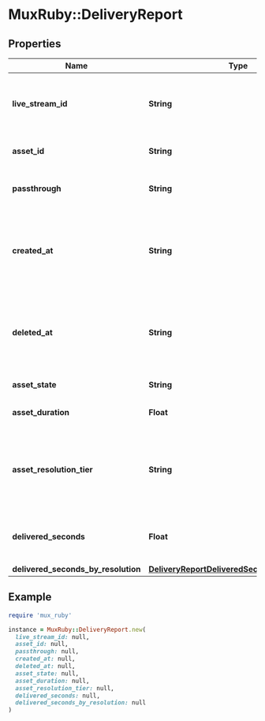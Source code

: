 # MuxRuby::DeliveryReport

## Properties

| Name | Type | Description | Notes |
| ---- | ---- | ----------- | ----- |
| **live_stream_id** | **String** | Unique identifier for the live stream that created the asset. | [optional] |
| **asset_id** | **String** | Unique identifier for the asset. | [optional] |
| **passthrough** | **String** | The &#x60;passthrough&#x60; value for the asset. | [optional] |
| **created_at** | **String** | Time at which the asset was created. Measured in seconds since the Unix epoch. | [optional] |
| **deleted_at** | **String** | If exists, time at which the asset was deleted. Measured in seconds since the Unix epoch. | [optional] |
| **asset_state** | **String** | The state of the asset. | [optional] |
| **asset_duration** | **Float** | The duration of the asset in seconds. | [optional] |
| **asset_resolution_tier** | **String** | The resolution tier that the asset was ingested at, affecting billing for ingest &amp; storage | [optional] |
| **delivered_seconds** | **Float** | Total number of delivered seconds during this time window. | [optional] |
| **delivered_seconds_by_resolution** | [**DeliveryReportDeliveredSecondsByResolution**](DeliveryReportDeliveredSecondsByResolution.md) |  | [optional] |

## Example

```ruby
require 'mux_ruby'

instance = MuxRuby::DeliveryReport.new(
  live_stream_id: null,
  asset_id: null,
  passthrough: null,
  created_at: null,
  deleted_at: null,
  asset_state: null,
  asset_duration: null,
  asset_resolution_tier: null,
  delivered_seconds: null,
  delivered_seconds_by_resolution: null
)
```

